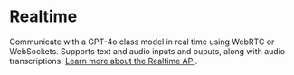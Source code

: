 # Realtime

Communicate with a GPT-4o class model in real time using WebRTC or
WebSockets. Supports text and audio inputs and ouputs, along with audio
transcriptions.
[Learn more about the Realtime API](/docs/guides/realtime).
